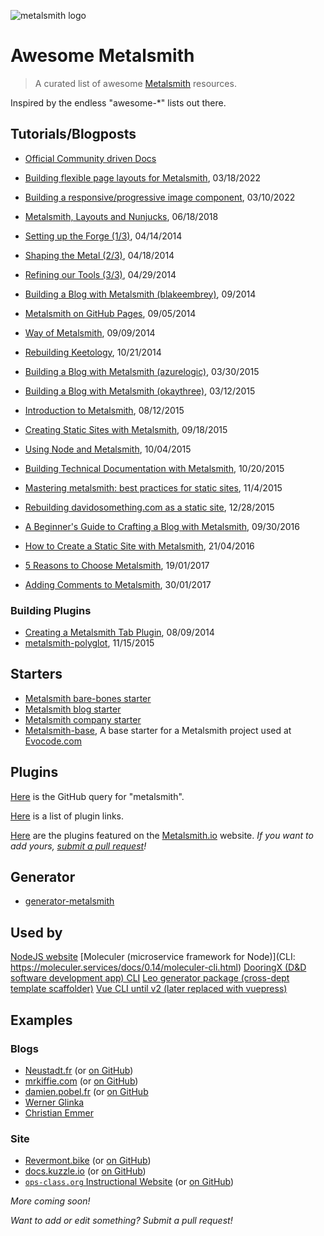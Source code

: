 
![metalsmith logo](http://i.imgur.com/g4fK8Zr.png)

# Awesome Metalsmith

> A curated list of awesome [Metalsmith](https://www.metalsmith.io) resources.

Inspired by the endless "awesome-*" lists out there.

## Tutorials/Blogposts

- [Official Community driven Docs](tutorials/README.md)

- [Building flexible page layouts for Metalsmith](https://www.glinka.co/blog/building-flexible-page-layouts/), 03/18/2022
- [Building a responsive/progressive image component](https://www.glinka.co/blog/building-responsive-progressive-image-component/), 03/10/2022
- [Metalsmith, Layouts and Nunjucks](http://www.glinka.co/blog/metalsmith-layouts-nunjucks/), 06/18/2018
- [Setting up the Forge (1/3)](http://www.robinthrift.com/post/metalsmith-part-1-setting-up-the-forge/), 04/14/2014
- [Shaping the Metal (2/3)](http://www.robinthrift.com/post/metalsmith-part-2-shaping-the-metal/), 04/18/2014
- [Refining our Tools (3/3)](http://www.robinthrift.com/post/metalsmith-part-3-refining-our-tools/), 04/29/2014
- [Building a Blog with Metalsmith (blakeembrey)](http://www.blakeembrey.com/articles/2014/09/building-a-blog-with-metalsmith/), 09/2014
- [Metalsmith on GitHub Pages](http://devo.ps/blog/metalsmith-on-github-pages/), 09/05/2014
- [Way of Metalsmith](http://blog.lecomte.me/posts/2014/way-of-metalsmith/), 09/09/2014
- [Rebuilding Keetology](http://keetology.com/blog/rebuilding-keetology), 10/21/2014
- [Building a Blog with Metalsmith (azurelogic)](https://azurelogic.com/posts/building-a-blog-with-metalsmith/), 03/30/2015
- [Building a Blog with Metalsmith (okaythree)](http://www.okaythree.com/2015/03/building-a-blog-with-metalsmith/), 03/12/2015
- [Introduction to Metalsmith](http://blog.andyjiang.com/introduction-to-metalsmith/), 08/12/2015
- [Creating Static Sites with Metalsmith](https://www.petermorlion.com/?p=484), 09/18/2015
- [Using Node and Metalsmith](https://www.petermorlion.com/?p=485), 10/04/2015
- [Building Technical Documentation with Metalsmith](https://segment.com/blog/building-technical-documentation-with-metalsmith/), 10/20/2015
- [Mastering metalsmith: best practices for static sites](http://evocode.com/blog/mastering-metalsmith-best-practices-for-static-sites/), 11/4/2015
- [Rebuilding davidosomething.com as a static site](http://davidosomething.com/blog/rebuilding-davidosomethingcom-as-a-static-site/), 12/28/2015
- [A Beginner's Guide to Crafting a Blog with Metalsmith](https://neustadt.fr/essays/crafting-a-simple-blog-with-metalsmith/), 09/30/2016
- [How to Create a Static Site with Metalsmith](http://www.sitepoint.com/create-static-site-metalsmith/), 21/04/2016
- [5 Reasons to Choose Metalsmith](https://vitaliy-bobrov.github.io/blog/five-reasons-choose-metalsmith/), 19/01/2017
- [Adding Comments to Metalsmith](https://vitaliy-bobrov.github.io/blog/adding-comments-to-metalsmith/), 30/01/2017


### Building Plugins

- [Creating a Metalsmith Tab Plugin](http://blog.krawaller.se/posts/creating-a-metalsmith-tag-plugin/), 08/09/2014
- [metalsmith-polyglot](http://visualcosita.xyz/post/metalsmith-polyglot/), 11/15/2015

## Starters

- [Metalsmith bare-bones starter](https://github.com/wernerglinka/metalsmith-bare-bones-starter)
- [Metalsmith blog starter](https://github.com/wernerglinka/metalsmith-blog-starter)
- [Metalsmith company starter](https://github.com/wernerglinka/metalsmith-company-starter)
- [Metalsmith-base](https://github.com/evocode/metalsmith-base), A base starter for a Metalsmith project used at [Evocode.com](http://evocode.com/)

## Plugins

[Here](https://github.com/search?utf8=%E2%9C%93&q=metalsmith-&type=Repositories&ref=searchresults) is the GitHub query for "metalsmith".

[Here](PLUGINS.md) is a list of plugin links.

[Here](http://www.metalsmith.io#the-plugins) are the plugins featured on the [Metalsmith.io](https://www.metalsmith.io) website. *If you want to add yours, [submit a pull request](https://github.com/segmentio/metalsmith.io/pulls)!*

## Generator

- [generator-metalsmith](https://github.com/hariadi/generator-metalsmith)

## Used by
[NodeJS website](https://nodejs.org)
[Moleculer (microservice framework for Node)](CLI: https://moleculer.services/docs/0.14/moleculer-cli.html)
[DooringX (D&D software development app) CLI](https://github.com/H5-Dooring/dooringx/blob/main/packages/dooringx-cli/src/modifyTemplate.ts)
[Leo generator package (cross-dept template scaffolder)](https://github.com/JDFED/leo)
[Vue CLI until v2 (later replaced with vuepress)](https://github.com/vuejs/vue-cli/tree/v2.9.3)

## Examples

### Blogs
- [Neustadt.fr](https://neustadt.fr) (or [on GitHub](https://github.com/parimalsatyal/neustadt.fr-metalsmith))
- [mrkiffie.com](http://mrkiffie.com) (or [on GitHub](https://github.com/mrkiffie/mrkiffie.com))
- [damien.pobel.fr](http://damien.pobel.fr) (or [on GitHub](http://damien.pobel.fr/)
- [Werner Glinka](https://www.glinka.co/)
- [Christian Emmer](https://emmer.dev/)

### Site
- [Revermont.bike](http://vtt.revermont.bike/) (or [on GitHub](https://github.com/dpobel/revermont.bike))
- [docs.kuzzle.io](http://docs.kuzzle.io/) (or [on GitHub](https://github.com/kuzzle/documentation))
- [`ops-class.org` Instructional Website](http://www.ops-class.org/) (or [on GitHub](https://github.com/ops-class/www))

*More coming soon!*


*Want to add or edit something? Submit a pull request!*
